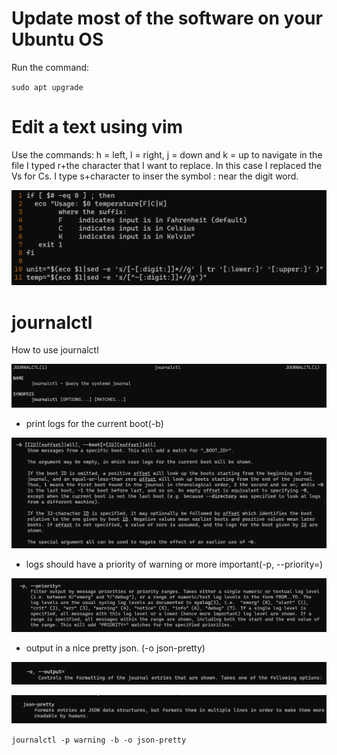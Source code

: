 # Update most of the software on your Ubuntu OS

Run the command:

`sudo apt upgrade`

# Edit a text using vim

Use the commands: h = left, l = right, j = down and k = up to navigate in the file
I typed r+the character that I want to replace. In this case I replaced the Vs for Cs.
I type s+character to inser the symbol : near the digit word.

![text_edited](https://github.com/ahammermuller/Exam_2420/blob/main/Images/text_edited.jpg)

# journalctl

How to use journalctl

![use_journalctl](https://github.com/ahammermuller/Exam_2420/blob/main/Images/use_journalctl.jpg)

- print logs for the current boot(-b)

![b_option](https://github.com/ahammermuller/Exam_2420/blob/main/Images/b.jpg)

- logs should have a priority of warning or more important(-p, --priority=)

![p_option](https://github.com/ahammermuller/Exam_2420/blob/main/Images/p.jpg)

- output in a nice pretty json. (-o json-pretty)

![o_option](https://github.com/ahammermuller/Exam_2420/blob/main/Images/o.jpg)

![json_pretty](https://github.com/ahammermuller/Exam_2420/blob/main/Images/json_pretty.jpg)

`journalctl -p warning -b -o json-pretty`

